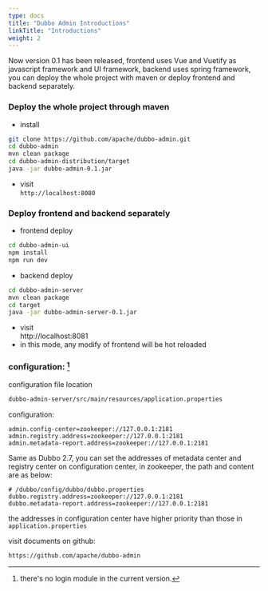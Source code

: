 ```yaml
---
type: docs
title: "Dubbo Admin Introductions"
linkTitle: "Introductions"
weight: 2
---
```


Now version 0.1 has been released, frontend uses Vue and Vuetify as javascript framework and UI framework, backend uses spring framework, you can deploy the whole project with maven or deploy frontend and backend separately.

### Deploy the whole project through maven

* install
```sh
git clone https://github.com/apache/dubbo-admin.git
cd dubbo-admin
mvn clean package
cd dubbo-admin-distribution/target
java -jar dubbo-admin-0.1.jar
```
* visit  
`http://localhost:8080`


### Deploy frontend and backend separately

* frontend deploy  
```sh
cd dubbo-admin-ui 
npm install 
npm run dev 
```
* backend deploy  
```sh
cd dubbo-admin-server
mvn clean package 
cd target
java -jar dubbo-admin-server-0.1.jar
```
* visit  
http://localhost:8081  
* in this mode, any modify of frontend will be hot reloaded


### configuration: [^1]

configuration file location
```sh
dubbo-admin-server/src/main/resources/application.properties
```
configuration:
```properties
admin.config-center=zookeeper://127.0.0.1:2181
admin.registry.address=zookeeper://127.0.0.1:2181
admin.metadata-report.address=zookeeper://127.0.0.1:2181
```

Same as Dubbo 2.7, you can set the addresses of metadata center and registry center on configuration center, in zookeeper, the path and content are as below: 
```properties
# /dubbo/config/dubbo/dubbo.properties
dubbo.registry.address=zookeeper://127.0.0.1:2181
dubbo.metadata-report.address=zookeeper://127.0.0.1:2181
```
the addresses in configuration center have higher priority than those in `application.properties`

visit documents on github:

```sh
https://github.com/apache/dubbo-admin
```

[^1]: there's no login module in the current version.
